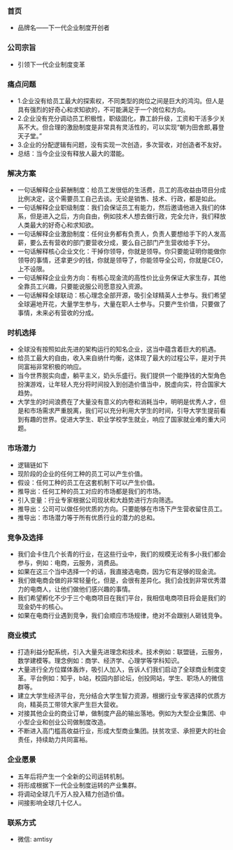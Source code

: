 ### 首页
- 品牌名——下一代企业制度开创者

### 公司宗旨
- 引领下一代企业制度变革

### 痛点问题
- 1.企业没有给员工最大的探索权，不同类型的岗位之间是巨大的鸿沟。但人是具有强烈的好奇心和求知欲的，不可能满足于一个岗位和方向。
- 2.企业没有充分调动员工积极性，职级固化，靠工龄升级，工资和干活多少关系不大。但合理的激励制度是非常具有灵活性的，可以实现“朝为田舍郎,暮登天子堂。”
- 3.企业的分配逻辑有问题，没有实现一次创造，多次营收，对创造者不友好。
- 总结：当今企业没有释放人最大的潜能。

### 解决方案
- 一句话解释企业薪酬制度：给员工发很低的生活费，员工的高收益由项目分成比例决定，这个需要员工自己去谈。无论是销售、技术、行政，都是如此。
- 一句话解释企业职级制度：我们会保证员工有能力，然后邀请他进入我们的体系，但是进入之后，方向自由，例如技术人想去做行政，完全允许，我们释放人类最大的好奇心和求知欲。
- 一句话解释企业激励制度：任何业务都有负责人，负责人要想给手下的人发高薪，要么去有营收的部门要营收分成，要么自己部门产生营收给手下分。
- 一句话解释核心企业文化：干掉你领导，你就是领导。你只要能证明你能做你领导的事情，还拿更少的钱，你就是领导了，你能领导全公司，你就是CEO，上不设限。  
- 一句话解释企业业务方向：有核心现金流的高性价比业务保证大家生存，其他全靠员工兴趣，只要能说服公司愿意投入资源。
- 一句话解释全球联动：核心理念全部开源，吸引全球精英人士参与。我们希望全球遍地开花，大量学生参与，大量在职人士参与。只要产生价值，只要做了事情，未来必有营收的分成。

### 时机选择
- 全球没有按照如此先进的架构运行的知名企业，这当中蕴含着巨大的机遇。
- 给员工最大的自由，收入来自纳什均衡，这体现了最大的过程公平，是对于共同富裕非常积极的响应。
- 当今世界脱实向虚，躺平主义，奶头乐盛行。我们提供一个能挣钱的大型角色扮演游戏，让年轻人充分将时间投入到创造价值当中，脱虚向实，符合国家大趋势。
- 大学生的时间浪费在了大量没有意义的内卷和消耗当中，明明是优秀人才，但是和市场需求严重脱离，我们可以充分利用大学生的时间，引导大学生提前看到有趣的世界。促进大学生、职业学校学生就业，响应了国家就业难的重大问题。

### 市场潜力
- 逻辑链如下
- 现阶段的企业的任何工种的员工可以产生价值。
- 假设：任何工种的员工在这套机制下可以产生价值。
- 推导出：任何工种的员工对应的市场都是我们的市场。
- 引入变量：行业专家根据公司现状和大趋势进行方向筛选。
- 推导出：公司可以做任何优质的方向。只要能够在市场下产生营收留住员工。
- 推导出：市场潜力等于所有优质行业的潜力的总和。

### 竞争及选择
- 我们会卡住几个长青的行业，在这些行业中，我们的规模无论有多小我们都会参与，例如：电商，云服务，消费品。
- 如果在这三个当中选择一个的话，我直接选电商，因为它有足够的现金流。
- 我们做电商会做的非常轻量化，但是，会很有差异化。我们会找到非常优秀潜力的电商人，让他们做他们感兴趣的事情。
- 我们希望孵化不少于三个电商项目在我们平台，我相信电商项目将会是我们的现金奶牛的核心。
- 如果在电商行业遇到竞争，我们会顺应市场规律，绝对不会跟别人砸钱竞争。

### 商业模式
- 打造利益分配系统，引入大量先进理念和技术。技术例如：联盟链，云服务，数学建模等。理念例如：商学、经济学、心理学等学科知识。
- 大量进行全方位媒体轰炸，吸引人加入，告诉人们我们启动了全球商业制度变革。平台例如：知乎，b站，校园内部论坛，创投网站，学生、职场人的微信群等。
- 建立大学生经济平台，充分结合大学生智力资源，根据行业专家选择的优质方向，精英员工带领大家产生巨大营收。
- 对接其他企业的商业订单，做制度产品的输出落地。例如为大型企业集团、中小型企业和创业公司做制度改造。
- 不断进入高门槛高收益行业，形成大型商业集团。扶贫攻坚、承担更大的社会责任，持续助力共同富裕。

### 企业愿景
- 五年后将产生一个全新的公司运转机制。
- 将形成根据下一代企业制度运转的产业集群。
- 将调动全球几千万人投入精力创造价值。
- 间接影响全球几十亿人。

### 联系方式
- 微信: amtisy
